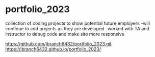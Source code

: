 # portfolio_2023
collection of coding projects to show potential future employers
-will continue to add projects as they are developed
-worked with TA and instructor to debug code and make site more responsive

https://github.com/jbranch6432/portfolio_2023.git
https://jbranch6432.github.io/portfolio_2023/